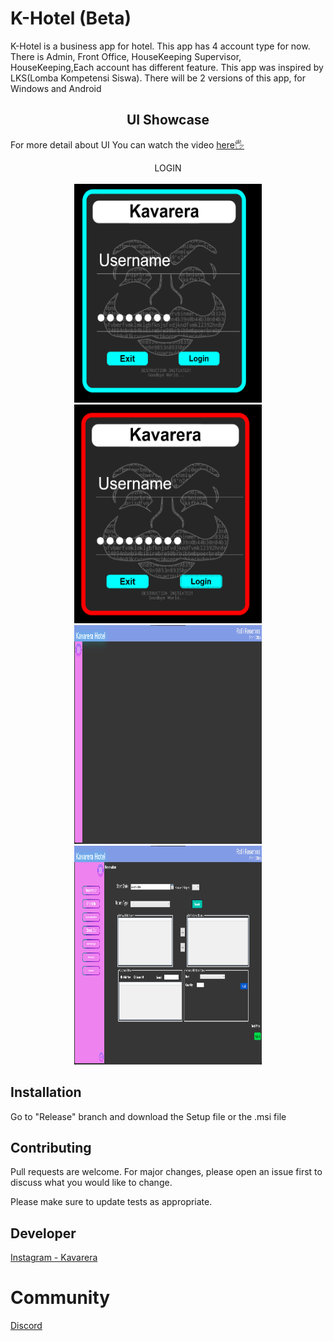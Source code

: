 # K-Hotel (Beta)

K-Hotel is a business app for hotel. This app has 4 account type for now. There is Admin, Front Office, HouseKeeping Supervisor, HouseKeeping,Each account has different feature. This app was inspired by LKS(Lomba Kompetensi Siswa). There will be 2 versions of this app, for Windows and Android

<div> 
<h2 align="center"> UI Showcase</h2>
  <p>For more detail about UI You can watch the video <a href="https://www.youtube.com/channel/UCEAgEldYBVGBYuzQLBi25uw" target="_blank">here🖐</a></p>
  
  <p align="center"> LOGIN <br> <br>
  <img width="300" height="350" alt="Login" src="https://github.com/Kavarera/K-Hotel/blob/master/Login1.png">
  <img width="300" height="350" alt="Login Failed" src="https://github.com/Kavarera/K-Hotel/blob/master/Login1_failed.png">
  <br>
    <img width="300" height="350" alt="Login" src="https://github.com/Kavarera/K-Hotel/blob/master/frontoffice1.png">
  <img width="300" height="350" alt="Login Failed" src="https://github.com/Kavarera/K-Hotel/blob/master/frontoffice2.png">
</p>
</div>


## Installation

Go to "Release" branch and download the Setup file or the .msi file


## Contributing
Pull requests are welcome. For major changes, please open an issue first to discuss what you would like to change.

Please make sure to update tests as appropriate.


## Developer
[Instagram - Kavarera](https://www.instagram.com/r_kavarera)

# Community
[Discord](https://discord.gg/4qeyY9D6Sr)
